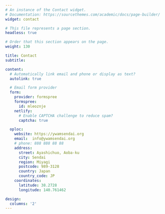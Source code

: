 ```yaml
---
# An instance of the Contact widget.
# Documentation: https://sourcethemes.com/academic/docs/page-builder/
widget: contact

# This file represents a page section.
headless: true

# Order that this section appears on the page.
weight: 130

title: Contact
subtitle:

content:
  # Automatically link email and phone or display as text?
  autolink: true

  # Email form provider
  form:
    provider: formspree
    formspree:
      id: mleoznje
    netlify:
      # Enable CAPTCHA challenge to reduce spam?
      captcha: true

  oploc:
    website: https://ywamsendai.org
    email:  info@ywamsendai.org
    # phone: 888 888 88 88
    address:
      street: Ayashichuo, Aoba-ku
      city: Sendai
      region: Miyagi
      postcode: 989-3128
      country: Japan
      country_code: JP
    coordinates:
      latitude: 38.2728
      longitude: 140.761462

design:
  columns: '2'
---
```

